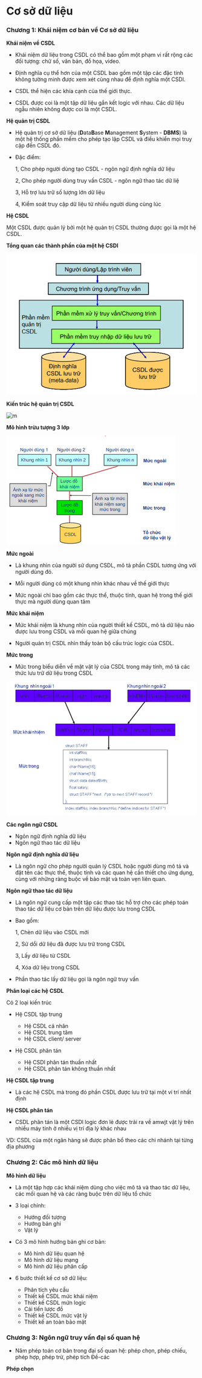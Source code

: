 # Cơ sở dữ liệu 

### Chương 1: Khái niệm cơ bản về Cơ sở dữ liệu 

**Khái niệm về CSDL** 

- Khái niệm dữ liệu trong CSDL có thể bao gồm một phạm vi rất rộng các đối tượng: chữ số, văn bản, đồ họa, video.

- Định nghĩa cụ thể hơn của một CSDL bao gồm một tập các đặc tính không tường minh được xem xét cùng nhau để định nghĩa một CSDl.

- CSDL thể hiện các khía cạnh của thế giới thực.

- CSDL được coi là một tập dữ liệu gắn kết logic với nhau. Các dữ liệu ngẫu nhiên không được coi là một CSDL.


**Hệ quản trị CSDL** 

- Hệ quản trị cơ sở dữ liệu (**D**ata**B**ase **M**anagement **S**ystem - **DBMS**) là một hệ thống phần mềm cho phép tạo lập CSDL và điều khiển mọi truy cập đến CSDL đó.


- Đặc điểm: 

    1, Cho phép người dùng tạo CSDL - ngôn ngữ định nghĩa dữ liệu 

    2, Cho phép người dùng truy vấn CSDL - ngôn ngữ thao tác dữ liệ 

    3, Hỗ trợ lưu trữ số lượng lớn dữ liệu 

    4, Kiểm soát truy cập dữ liệu từ nhiều người dùng cùng lúc

**Hệ CSDL** 

Một CSDL được quản lý bởi một hệ quản trị CSDL thường được gọi là một hệ CSDL.

**Tổng quan các thành phần của một hệ CSDl** 

![m](https://github.com/Toeeeee/CSDL_PTIT/blob/main/Images/Screenshot%202022-12-23%20111549.png?raw=true)


**Kiến trúc hệ quản trị CSDL** 

![m](http://www.hocvienmang.com/newsimage/original/2017/08/image_695_02_KienTrucHeQuanTriCSDL.PNG)


**Mô hình trừu tượng 3 lớp** 

![m](https://github.com/Toeeeee/CSDL_PTIT/blob/main/Images/Screenshot%20from%202022-12-23%2017-56-54.png?raw=true)

**Mức ngoài**

- Là khung nhìn của người sử dụng CSDL, mô tả phần CSDL tương ứng với người dùng đó.

- Mỗi người dùng có một khung nhìn khác nhau về thế giới thực

- Mức ngoài chỉ bao gồm các thực thể, thuộc tính, quan hệ trong thế giới thực mà người dùng quan tâm

**Mức khái niệm** 


- Mức khái niệm là khung nhìn của người thiết kế CSDL, mô tả dữ liệu nào được lưu trong CSDL và mối quan hệ giữa chúng 

- Người quản trị CSDL nhìn thấy toàn bộ cấu trúc logic của CSDL. 

**Mức trong** 

- Mức trong biểu diễn về mặt vật lý của CSDL trong máy tính, mô tả các thức lưu trữ dữ liệu trong CSDL


![m](https://github.com/Toeeeee/CSDL_PTIT/blob/main/Images/Screenshot%20from%202022-12-23%2018-05-54.png?raw=true)

**Các ngôn ngữ CSDL** 

- Ngôn ngữ định nghĩa dữ liệu 
- Ngôn ngữ thao tác dữ liệu 

**Ngôn ngữ định nghĩa dữ liệu** 
- Là ngôn ngữ cho phép người quản lý CSDL hoặc người dùng mô tả và đặt tên các thực thể, thuộc tính và các quan hệ cần thiết cho ứng dụng, cùng với những ràng buộc về bảo mật và toàn vẹn liên quan.

**Ngôn ngữ thao tác dữ liệu** 

- Là ngôn ngữ cung cấp một tập các thao tác hỗ trợ cho các phép toán thao tác dữ liệu cơ bản trên dữ liệu được lưu trong CSDL

- Bao gồm: 

    1, Chèn dữ liệu vào CSDL mới 

    2, Sử dổi dữ liệu đã được lưu trữ trong CSDL

    3, Lấy dữ liệu từ CSDL 

    4, Xóa dữ liệu trong CSDL

- Phần thao tác lấy dữ liệu gọi là ngôn ngữ truy vấn 

**Phân loại các hệ CSDL** 

Có 2 loại kiến trúc 

- Hệ CSDL tập trung 
    - Hệ CSDL cá nhân 
    - Hệ CSDL trung tâm
    - Hệ CSDL client/ server

- Hệ CSDL phân tán 
    - Hệ CSDl phân tán thuần nhất 
    - Hệ CSDL phân tán không thuần nhất 



**Hệ CSDL tập trung** 

- Là các hệ CSDL mà trong đó phần CSDL được lưu trữ tại một ví trí nhất định 

**Hệ CSDL phân tán** 


- CSDL phân tán là một CSDl logic đơn lẻ được trải ra về amwjt vật lý trên nhiều máy tính ở nhiều vị trí địa lý khác nhau

VD: CSDL của một ngân hàng sẽ được phân bổ theo các chi nhánh tại từng địa phương

### Chương 2: Các mô hình dữ liệu 

**Mô hình dữ liệu** 

- Là một tập hợp các khái niệm dùng cho việc mô tả và thao tác dữ liệu, các mối quan hệ và các ràng buộc trên dữ liệu tổ chức 

- 3 loại chính: 
    - Hướng đối tượng 
    - Hướng bản ghi 
    - Vật lý 

- Có 3 mô hình hướng bản ghi cơ bản:
    - Mô hình dữ liệu quan hệ 
    - Mô hình dữ liệu mạng 
    - Mô hình dữ liệu phân cấp 
    
- 6 bước thiết kế cơ sở dữ liệu: 
    - Phân tích yêu cầu 
    - Thiết kế CSDL mức khái niệm
    - Thiết kế CSDL mứn logic 
    - Cái tiến lược đồ 
    - Thiết kế CSDL mức vật lý 
    - Thiết kế an toàn bảo mật 
    
 
### Chương 3: Ngôn ngữ truy vấn đại số quan hệ 

- Năm phép toán cơ bản trong đại số quan hệ: phép chọn, phép chiếu, phép hợp, phép trừ, phép tích Đề-các

**Phép chọn** 




